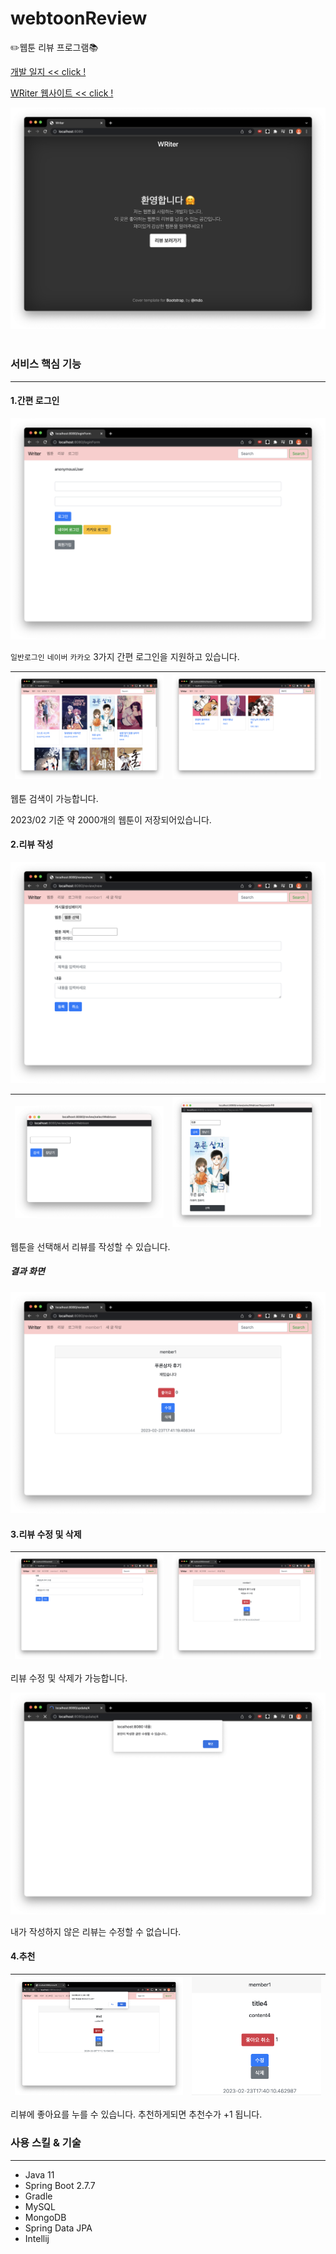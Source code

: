 # webtoonReview
✏️웹툰 리뷰 프로그램📚

[개발 일지 << click !](https://hxerimione.notion.site/8ea0b690f3c1413881e2963be650f2b9?v=e4a9cb79b12f4ff59b769929d930fdcc)

[WRiter 웹사이트 << click !](https://webtoon-review.herokuapp.com/)

![cover](./image/cover.png)
<br>
<br>


### 서비스 핵심 기능

---

#### 1.간편 로그인

![login](./image/login.png)

`일반로그인` `네이버` `카카오`
3가지 간편 로그인을 지원하고 있습니다.

![webtoon](./image/webtoon.png) |![search_tiger](./image/search_tiger.png)
--- | --- | 

웹툰 검색이 가능합니다.

2023/02 기준 약 2000개의 웹툰이 저장되어있습니다.

#### 2.리뷰 작성

<img src="./image/create_review.png">

![search](./image/search.png) |![search_result](./image/search_result.png)
--- | --- | 


웹툰을 선택해서 리뷰를 작성할 수 있습니다.

##### 결과 화면

<img src="./image/review_view.png">

#### 3.리뷰 수정 및 삭제

![update](./image/update.png) |![update_result](./image/update_result.png)
--- | --- | 

리뷰 수정 및 삭제가 가능합니다.

<img src="./image/update_error.png">

내가 작성하지 않은 리뷰는 수정할 수 없습니다.

#### 4.추천
![alert_heart](./image/alert_heart.png) |![heart](./image/heart.png)
--- | --- | 

리뷰에 좋아요를 누를 수 있습니다. 추천하게되면 추천수가 +1 됩니다.


### 사용 스킬 & 기술

---

- Java 11
- Spring Boot 2.7.7
- Gradle
- MySQL
- MongoDB
- Spring Data JPA
- Intellij

<br>